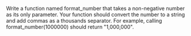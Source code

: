  Write a function named format_number that takes a non-negative number as its only parameter.
Your function should convert the number to a string and add commas as a thousands separator.
For example, calling format_number(1000000) should return "1,000,000".
